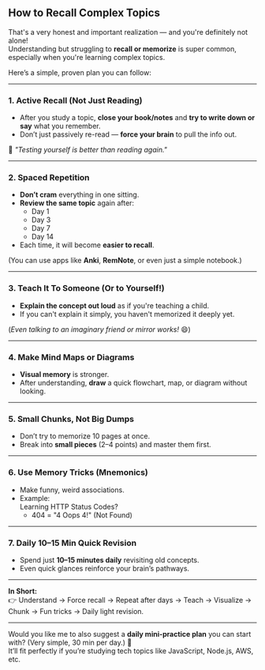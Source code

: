 ## How to Recall Complex Topics

That's a very honest and important realization — and you're definitely not alone!  
Understanding but struggling to **recall or memorize** is super common, especially when you're learning complex topics.

Here’s a simple, proven plan you can follow:

---

### 1. **Active Recall (Not Just Reading)**
- After you study a topic, **close your book/notes** and **try to write down or say** what you remember.
- Don’t just passively re-read — **force your brain** to pull the info out.

🧠 *"Testing yourself is better than reading again."*  

---

### 2. **Spaced Repetition**
- **Don’t cram** everything in one sitting.
- **Review the same topic** again after:
  - Day 1
  - Day 3
  - Day 7
  - Day 14
- Each time, it will become **easier to recall**.

(You can use apps like **Anki**, **RemNote**, or even just a simple notebook.)

---

### 3. **Teach It To Someone (Or to Yourself!)**
- **Explain the concept out loud** as if you're teaching a child.
- If you can't explain it simply, you haven't memorized it deeply yet.

(*Even talking to an imaginary friend or mirror works!* 😄)

---

### 4. **Make Mind Maps or Diagrams**
- **Visual memory** is stronger.
- After understanding, **draw** a quick flowchart, map, or diagram without looking.

---

### 5. **Small Chunks, Not Big Dumps**
- Don’t try to memorize 10 pages at once.
- Break into **small pieces** (2–4 points) and master them first.

---

### 6. **Use Memory Tricks (Mnemonics)**
- Make funny, weird associations.
- Example:  
  Learning HTTP Status Codes?
  - 404 = "4 Oops 4!" (Not Found)

---

### 7. **Daily 10–15 Min Quick Revision**
- Spend just **10–15 minutes daily** revisiting old concepts.
- Even quick glances reinforce your brain’s pathways.

---

**In Short:**  
👉 Understand → Force recall → Repeat after days → Teach → Visualize → Chunk → Fun tricks → Daily light revision.

---

Would you like me to also suggest a **daily mini-practice plan** you can start with? (Very simple, 30 min per day.) 🚀  
It’ll fit perfectly if you’re studying tech topics like JavaScript, Node.js, AWS, etc.
